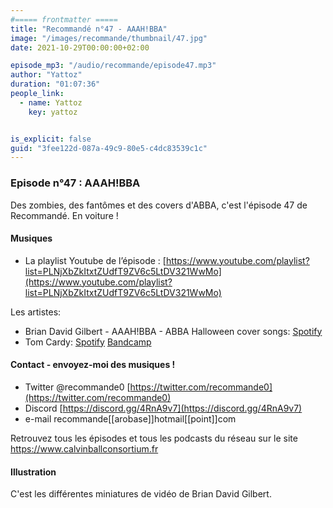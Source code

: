 ```yaml
---
#===== frontmatter =====
title: "Recommandé n°47 - AAAH!BBA"
image: "/images/recommande/thumbnail/47.jpg"
date: 2021-10-29T00:00:00+02:00

episode_mp3: "/audio/recommande/episode47.mp3"
author: "Yattoz"
duration: "01:07:36"
people_link: 
  - name: Yattoz
    key: yattoz


is_explicit: false
guid: "3fee122d-087a-49c9-80e5-c4dc83539c1c"
---
```


<PodcastHeader/>

<!-- ECRIRE LA DESCRIPTION DE L'EPISODE SOUS CETTE LIGNE -->


### Episode n°47 : AAAH!BBA 

Des zombies, des fantômes et des covers d'ABBA, c'est l'épisode 47 de Recommandé. En voiture !

#### Musiques

- La playlist Youtube de l’épisode : [https://www.youtube.com/playlist?list=PLNjXbZkItxtZUdfT9ZV6c5LtDV321WwMo](https://www.youtube.com/playlist?list=PLNjXbZkItxtZUdfT9ZV6c5LtDV321WwMo)

Les artistes:

- Brian David Gilbert - AAAH!BBA - ABBA Halloween cover songs: [Spotify](https://open.spotify.com/album/6etdJTw0gFbGOwQdb94lqo?si=yUCSLw_oRhm93vcAhMPo6g&nd=1)
- Tom Cardy: [Spotify](https://open.spotify.com/artist/0hQBkU2vuMYXucmd89JUSw) [Bandcamp](https://tomcardy.bandcamp.com/releases)

#### Contact - envoyez-moi des musiques !

- Twitter @recommande0 [https://twitter.com/recommande0](https://twitter.com/recommande0)
- Discord [https://discord.gg/4RnA9v7](https://discord.gg/4RnA9v7)
- e-mail recommande[[arobase]]hotmail[[point]]com

Retrouvez tous les épisodes et tous les podcasts du réseau sur le site https://www.calvinballconsortium.fr

#### Illustration

C'est les différentes miniatures de vidéo de Brian David Gilbert.

